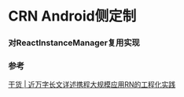 CRN Android侧定制
================

### 对ReactInstanceManager复用实现








### 参考

<a href="https://mp.weixin.qq.com/s/Z1GUJW3qBqDGH1jnGt5qAg">干货 | 近万字长文详述携程大规模应用RN的工程化实践</a>
